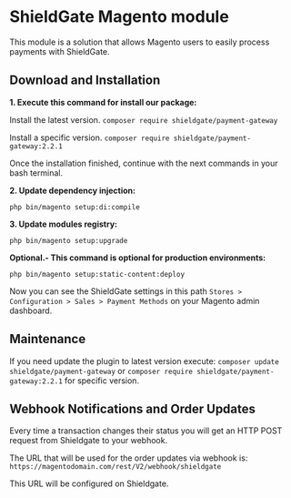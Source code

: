 # ShieldGate Magento module

This module is a solution that allows Magento users to easily process payments with ShieldGate.

## Download and Installation

**1. Execute this command for install our package:**

Install the latest version.  `composer require shieldgate/payment-gateway`

Install a specific version.  `composer require shieldgate/payment-gateway:2.2.1`

Once the installation finished, continue with the next commands in your bash terminal.


**2. Update dependency injection:**

`php bin/magento setup:di:compile`


**3. Update modules registry:**

`php bin/magento setup:upgrade`


**Optional.- This command is optional for production environments:**

`php bin/magento setup:static-content:deploy`


Now you can see the ShieldGate settings in this path `Stores > Configuration > Sales > Payment Methods` on your Magento admin dashboard.


## Maintenance
If you need update the plugin to latest version execute: `composer update shieldgate/payment-gateway` or `composer require shieldgate/payment-gateway:2.2.1` for specific version.

## Webhook Notifications and Order Updates
Every time a transaction changes their status you will get an HTTP POST request from Shieldgate to your webhook.

The URL that will be used for the order updates via webhook is:
`https://magentodomain.com/rest/V2/webhook/shieldgate`

This URL will be configured on Shieldgate.
